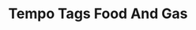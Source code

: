 ---
title: "Tempo Tags Food And Gas"
url: /watson-lake/tempo-tags-food-and-gas/
shop: Lebensmittel
---